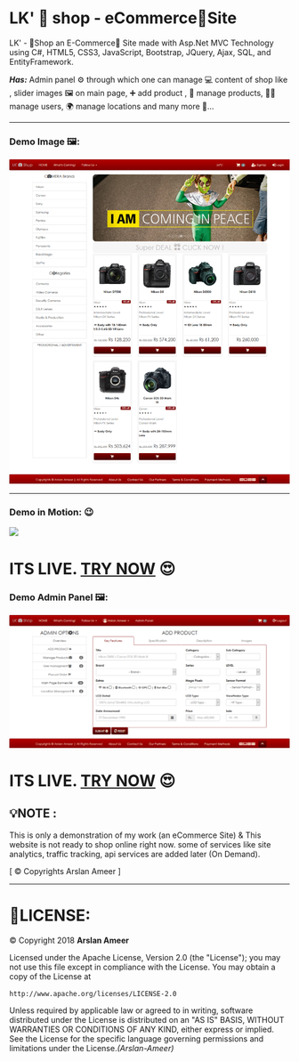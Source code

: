 # LK' 📸 shop - eCommerce🛒Site
LK' - 📸Shop an E-Commerce🛒 Site made with Asp.Net MVC Technology using C#, HTML5, CSS3, JavaScript, Bootstrap, JQuery, Ajax, SQL, and EntityFramework.

**_Has:_** Admin panel ⚙ through which one can manage 💻 content of shop like , slider images 🖼 on main page, ➕ add product , 🔧 manage products, 👷‍♂️ manage users, 🌍 manage locations and many more 🎊...

---
### Demo Image 🖼:
![](lkshopdemo.png)

---
### Demo in Motion: 😉
![](lkshopdemo.gif)

# **ITS LIVE. [TRY NOW](http://www.lkshop.somee.com/)** 😍

### Demo Admin Panel 🖼:
![](lkshopadmin.png)

# **ITS LIVE. [TRY NOW](http://www.lkshop.somee.com/)** 😍

## 💡**NOTE :**
This is only a demonstration of my work (an eCommerce Site) & This website is not ready to shop online right now.
some of services like site analytics, traffic tracking, api services are added later (On Demand).

[ © Copyrights Arslan Ameer ]

---
# 🔐LICENSE:
©  Copyright 2018 **Arslan Ameer**

Licensed under the Apache License, Version 2.0 (the "License");
you may not use this file except in compliance with the License.
You may obtain a copy of the License at

    http://www.apache.org/licenses/LICENSE-2.0

Unless required by applicable law or agreed to in writing, software
distributed under the License is distributed on an "AS IS" BASIS,
WITHOUT WARRANTIES OR CONDITIONS OF ANY KIND, either express or implied.
See the License for the specific language governing permissions and
limitations under the License._ ( A r s l a n - A m e e r ) _ 
 
 